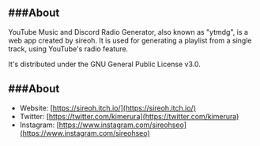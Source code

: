 ###About
-----------
YouTube Music and Discord Radio Generator, also known as "ytmdg", is a web app created by sireoh. It is used for generating a playlist from a single track, using YouTube's radio feature.

It's distributed under the GNU General Public License v3.0.

###About
-----------
- Website: [https://sireoh.itch.io/](https://sireoh.itch.io/)
- Twitter: [https://twitter.com/kimerura](https://twitter.com/kimerura)
- Instagram: [https://www.instagram.com/sireohseo](https://www.instagram.com/sireohseo)
